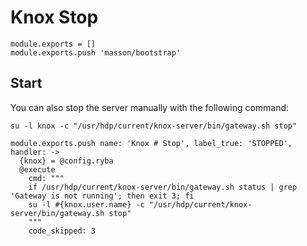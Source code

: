 
# Knox Stop

    module.exports = []
    module.exports.push 'masson/bootstrap'

## Start

You can also stop the server manually with the following command:

```
su -l knox -c "/usr/hdp/current/knox-server/bin/gateway.sh stop"
```

    module.exports.push name: 'Knox # Stop', label_true: 'STOPPED', handler: ->
      {knox} = @config.ryba
      @execute
        cmd: """
        if /usr/hdp/current/knox-server/bin/gateway.sh status | grep 'Gateway is not running'; then exit 3; fi
        su -l #{knox.user.name} -c "/usr/hdp/current/knox-server/bin/gateway.sh stop"
        """
        code_skipped: 3
